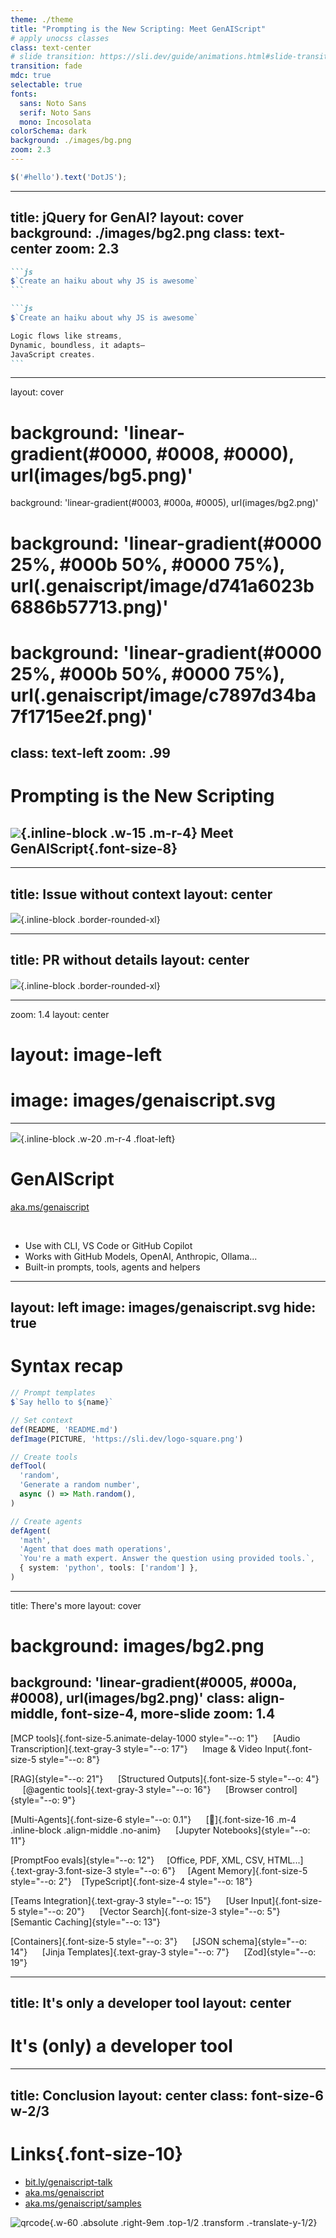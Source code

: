 ```yaml
---
theme: ./theme
title: "Prompting is the New Scripting: Meet GenAIScript"
# apply unocss classes
class: text-center
# slide transition: https://sli.dev/guide/animations.html#slide-transitions
transition: fade
mdc: true
selectable: true
fonts:
  sans: Noto Sans
  serif: Noto Sans
  mono: Incosolata
colorSchema: dark
background: ./images/bg.png
zoom: 2.3
---
```


```js
$('#hello').text('DotJS');
```

<!-- 
jQuery once simplified web development by abstracting away complexities—and I think AI needs the same today.

Nearly 20 years ago, jQuery changed the way we build web applications. It made it easier to manipulate the DOM, handle events, and create animations. It was a game-changer, abstracting away the complexities and quirks of cross-browser compatibility, allowing developers like me to focus on what they wanted to achieve. AI needs the same today.
-->

---
title: jQuery for GenAI?
layout: cover
background: ./images/bg2.png
class: text-center
zoom: 2.3
---

````md magic-move
```js
$`Create an haiku about why JS is awesome`
```

```js
$`Create an haiku about why JS is awesome`

Logic flows like streams,
Dynamic, boundless, it adapts—
JavaScript creates.
```
````

<!-- 
I'm sure you can spot something familiar.
This code here is valid JS that makes use of GenAI.
And you're going to see that it's way more than a simple wrapper for prompts.
-->

---
layout: cover
# background: 'linear-gradient(#0000, #0008, #0000), url(images/bg5.png)'
background: 'linear-gradient(#0003, #000a, #0005), url(images/bg2.png)'
# background: 'linear-gradient(#0000 25%, #000b 50%, #0000 75%), url(.genaiscript/image/d741a6023b6886b57713.png)'
# background: 'linear-gradient(#0000 25%, #000b 50%, #0000 75%), url(.genaiscript/image/c7897d34ba7f1715ee2f.png)'
class: text-left
zoom: .99
---

# Prompting is the New Scripting

<Me class="animate-keyframes-fade-in animate-duration-1000 animate-ease-in-out animate-fill-mode-forwards animate-delay-2000 op-0"/>

## ![](./images/genaiscript.svg){.inline-block .w-15 .m-r-4} Meet GenAIScript{.font-size-8}

<!--
Hey folks, I'm Yohan Lasorsa, and I work as Developer Advocate at Microsoft.
I maintain many open source projects on my free time, and I'm always looking for ways to make it more manageable.
-->

---
title: Issue without context
layout: center
---
![](./images/not-working.png){.inline-block .border-rounded-xl}

<!-- 
Answering issues like these to explain that you need some context to be able to help, 
-->

---
title: PR without details
layout: center
---
![](./images/pr-details.png){.inline-block .border-rounded-xl}

<!--
Or looking through all the changes in a PR trying to understand it - takes time. And it's not the really the fun part.

And since I've been working with GenAI for a while now, I thought that it could actually be useful for stuff like this, if I could make it work without too much effort!

That's how I started looking into GenAIScript.
-->

---
zoom: 1.4
layout: center
# layout: image-left
# image: images/genaiscript.svg
---

![](./images/genaiscript.svg){.inline-block .w-20 .m-r-4 .float-left}
# GenAIScript
[aka.ms/genaiscript](https://aka.ms/genaiscript)

<br>

- Use with CLI, VS Code or GitHub Copilot
- Works with GitHub Models, OpenAI, Anthropic, Ollama...
- Built-in prompts, tools, agents and helpers
<!-- - Supports MCP, vector search, RAG, multi-modal... -->

<!--
GenAIScript is a Open Source JS toolbox for GenAI that helps you get productive with it, allowing you to create even agents to do complex tasks for you, as simple as writing a script. 

It's really meant to be a developer tool and works best when it's used within a project repository.

But really instead of telling you about its extensive set of features, let's see it in action.

=> Switch to DEMO
-->

---
layout: left
image: images/genaiscript.svg
hide: true
---

# Syntax recap

```ts
// Prompt templates
$`Say hello to ${name}`

// Set context
def(README, 'README.md')
defImage(PICTURE, 'https://sli.dev/logo-square.png')

// Create tools
defTool(
  'random',
  'Generate a random number',
  async () => Math.random(),
)

// Create agents
defAgent(
  'math',
  'Agent that does math operations',
  `You're a math expert. Answer the question using provided tools.`,
  { system: 'python', tools: ['random'] },
)
```

<!--
Notes can also sync with clicks

[click] This will be highlighted after the first click

[click] Highlighted with `count = ref(0)`

[click:3] Last click (skip two clicks)
-->

---
title: There's more
layout: cover
# background: images/bg2.png
background: 'linear-gradient(#0005, #000a, #0008), url(images/bg2.png)'
class: align-middle, font-size-4, more-slide
zoom: 1.4
---

<style>
.more-slide span {
  opacity: 0;
  @apply animate-keyframes-fade-in animate-duration-1000 animate-ease-in-out animate-fill-mode-forwards;
  animation-delay: calc(var(--o) * 300ms + 2s);
}
.no-anim {
  opacity: 1 !important;
  animation: none !important;
}
</style>

[MCP tools]{.font-size-5.animate-delay-1000 style="--o: 1"} &nbsp;&nbsp;&nbsp;&nbsp; [Audio Transcription]{.text-gray-3 style="--o: 17"} &nbsp;&nbsp;&nbsp;&nbsp; Image & Video Input{.font-size-5 style="--o: 8"}

[RAG]{style="--o: 21"} &nbsp;&nbsp;&nbsp;&nbsp; [Structured Outputs]{.font-size-5 style="--o: 4"} &nbsp;&nbsp;&nbsp;&nbsp; [@agentic tools]{.text-gray-3 style="--o: 16"} &nbsp;&nbsp;&nbsp;&nbsp; [Browser control]{style="--o: 9"}

[Multi-Agents]{.font-size-6 style="--o: 0.1"} &nbsp;&nbsp;&nbsp;&nbsp; [🤩]{.font-size-16 .m-4 .inline-block .align-middle .no-anim} &nbsp;&nbsp;&nbsp;&nbsp; [Jupyter Notebooks]{style="--o: 11"}

[PromptFoo evals]{style="--o: 12"} &nbsp;&nbsp;&nbsp; [Office, PDF, XML, CSV, HTML...]{.text-gray-3.font-size-3 style="--o: 6"} &nbsp;&nbsp;&nbsp; [Agent Memory]{.font-size-5 style="--o: 2"} &nbsp;&nbsp; [TypeScript]{.font-size-4 style="--o: 18"}

[Teams Integration]{.text-gray-3 style="--o: 15"} &nbsp;&nbsp;&nbsp;&nbsp; [User Input]{.font-size-5 style="--o: 20"} &nbsp;&nbsp;&nbsp;&nbsp; [Vector Search]{.font-size-3 style="--o: 5"} &nbsp;&nbsp;&nbsp;&nbsp; [Semantic Caching]{style="--o: 13"}

[Containers]{.font-size-5 style="--o: 3"} &nbsp;&nbsp;&nbsp;&nbsp; [JSON schema]{style="--o: 14"} &nbsp;&nbsp;&nbsp;&nbsp; [Jinja Templates]{.text-gray-3 style="--o: 7"} &nbsp;&nbsp;&nbsp;&nbsp; [Zod]{style="--o: 19"}

<!--
There's way more to GenAIScript that what I can show you in 20min, and if there's a fancy new AI tool or pattern that you've heard about, there are good chances that GenAIScript already has it or will have it soon.

But to my regret there's a small catch...
-->

---
title: It's only a developer tool
layout: center
---

<style>
.slidev-vclick-target {
  opacity: 1;
  transition: all 1s ease;
}

.slidev-vclick-hidden {
  opacity: 0;
  font-size: 0;
}
</style>

# It's<span v-click class="font-size-6 color-white align-middle">&nbsp;(only)</span> a developer tool

<!-- 
Right now, it's build as tool for you to use rather than a framework to build applications. but I hope that we'll get GenAI frameworks in the future that gets inspired by this simplicity.
-->

---
title: Conclusion
layout: center
class: font-size-6 w-2/3
---

# Links{.font-size-10}<br>

- [bit.ly/genaiscript-talk](https://bit.ly/genaiscript-talk)
- [aka.ms/genaiscript](https://aka.ms/genaiscript)
- [aka.ms/genaiscript/samples](https://aka.ms/genaiscript/samples)

![qrcode](./images/qrcode.png){.w-60 .absolute .right-9em .top-1/2 .transform .-translate-y-1/2}

<Contact/>

<!--
If you feel like GenAI could help you automate some of your tasks, but you don’t know where to start and you don't want to spend too much time on it, I think GenAIScript is a great place to begin.
-->
